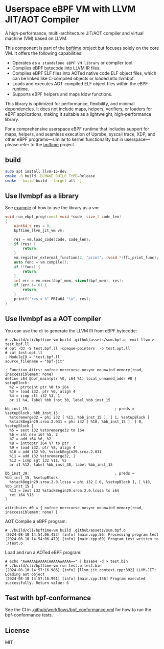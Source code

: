 # Userspace eBPF VM with LLVM JIT/AOT Compiler

A high-performance, multi-architecture JIT/AOT compiler and virtual machine (VM) based on LLVM.

This component is part of the [bpftime](https://github.com/eunomia-bpf/bpftime) project but focuses solely on the core VM. It offers the following capabilities:

- Operates as `a standalone eBPF VM library` or compiler tool.
- Compiles eBPF bytecode into LLVM IR files.
- Compiles eBPF ELF files into AOTed native code ELF object files, which can be linked like C-compiled objects or loaded into llvmbpf.
- Loads and executes AOT-compiled ELF object files within the eBPF runtime.
- Supports eBPF helpers and maps lddw functions.

This library is optimized for performance, flexibility, and minimal dependencies. It does not include maps, helpers, verifiers, or loaders for eBPF applications, making it suitable as a lightweight, high-performance library.

For a comprehensive userspace eBPF runtime that includes support for maps, helpers, and seamless execution of Uprobe, syscall trace, XDP, and other eBPF programs—similar to kernel functionality but in userspace—please refer to the [bpftime](https://github.com/eunomia-bpf/bpftime) project.

## build

```sh
sudo apt install llvm-15-dev
cmake -B build -DCMAKE_BUILD_TYPE=Release
cmake --build build --target all -j
```

## Use llvmbpf as a library

See [example](example/main.cpp) of how to use the library as a vm:

```cpp
void run_ebpf_prog(const void *code, size_t code_len)
{
    uint64_t res = 0;
    bpftime_llvm_jit_vm vm;

    res = vm.load_code(code, code_len);
    if (res) {
        return;
    }
    vm.register_external_function(2, "print", (void *)ffi_print_func);
    auto func = vm.compile();
    if (!func) {
        return;
    }
    int err = vm.exec(&bpf_mem, sizeof(bpf_mem), res);
    if (err != 0) {
        return;
    }
    printf("res = %" PRIu64 "\n", res);
}
```

## Use llvmbpf as a AOT compiler

You can use the cli to generate the LLVM IR from eBPF bytecode:

```console
# ./build/cli/bpftime-vm build .github/assets/sum.bpf.o -emit-llvm > test.bpf.ll
# opt -O3 -S test.bpf.ll -opaque-pointers  -o test.opt.ll
# cat test.opt.ll 
; ModuleID = 'test.bpf.ll'
source_filename = "bpf-jit"

; Function Attrs: nofree norecurse nosync nounwind memory(read, inaccessiblemem: none)
define i64 @bpf_main(ptr %0, i64 %1) local_unnamed_addr #0 {
setupBlock:
  %2 = ptrtoint ptr %0 to i64
  %3 = load i32, ptr %0, align 4
  %4 = icmp slt i32 %3, 1
  br i1 %4, label %bb_inst_30, label %bb_inst_15

bb_inst_15:                                       ; preds = %setupBlock, %bb_inst_15
  %storemerge32 = phi i32 [ %11, %bb_inst_15 ], [ 1, %setupBlock ]
  %stackBegin29.sroa.2.031 = phi i32 [ %10, %bb_inst_15 ], [ 0, %setupBlock ]
  %5 = sext i32 %storemerge32 to i64
  %6 = shl nsw i64 %5, 2
  %7 = add i64 %6, %2
  %8 = inttoptr i64 %7 to ptr
  %9 = load i32, ptr %8, align 4
  %10 = add i32 %9, %stackBegin29.sroa.2.031
  %11 = add i32 %storemerge32, 1
  %12 = icmp sgt i32 %11, %3
  br i1 %12, label %bb_inst_30, label %bb_inst_15

bb_inst_30:                                       ; preds = %bb_inst_15, %setupBlock
  %stackBegin29.sroa.2.0.lcssa = phi i32 [ 0, %setupBlock ], [ %10, %bb_inst_15 ]
  %13 = zext i32 %stackBegin29.sroa.2.0.lcssa to i64
  ret i64 %13
}

attributes #0 = { nofree norecurse nosync nounwind memory(read, inaccessiblemem: none) }
```

AOT Compile a eBPF program:

```console
# ./build/cli/bpftime-vm build .github/assets/sum.bpf.o
[2024-08-10 14:54:06.453] [info] [main.cpp:56] Processing program test
[2024-08-10 14:54:06.479] [info] [main.cpp:69] Program test written to ./test.o
```

Load and run a AOTed eBPF program:

```console
# echo "AwAAAAEAAAACAAAAAwAAAA==" | base64 -d > test.bin
# ./build/cli/bpftime-vm run test.o test.bin
[2024-08-10 14:57:16.986] [info] [llvm_jit_context.cpp:392] LLVM-JIT: Loading aot object
[2024-08-10 14:57:16.991] [info] [main.cpp:136] Program executed successfully. Return value: 6
```

## Test with bpf-conformance

See the CI in [.github/workflows/bpf_conformance.yml](.github/workflows/bpf_conformance.yml) for how to run the bpf-conformance tests.

## License

MIT
